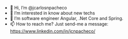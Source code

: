- 👋 Hi, I’m @jcarlosnpacheco
- 👀 I’m interested in know about new techs
- 🌱 I’m software engineer Angular, .Net Core and Spring.
- 📫 How to reach me? Just send-me a message: https://www.linkedin.com/in/jcnpacheco/


